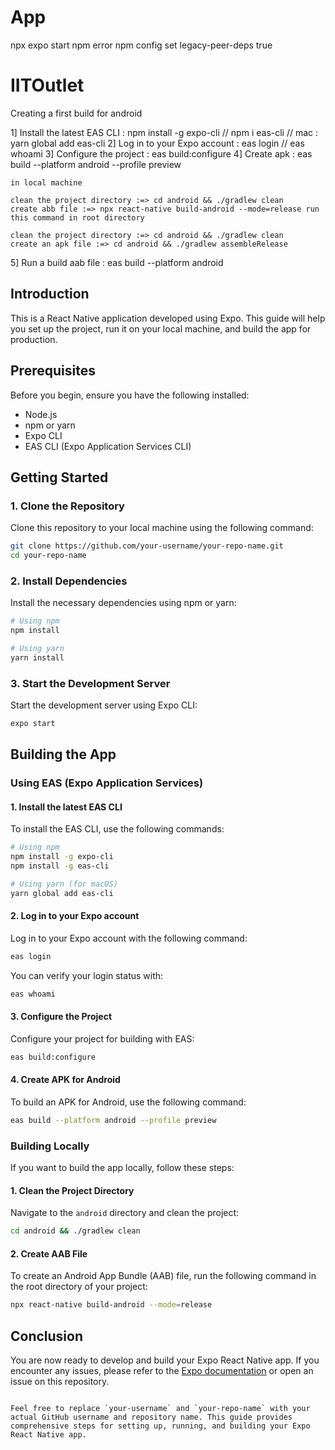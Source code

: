 # App
npx expo start
npm error npm config set legacy-peer-deps true

# IITOutlet

Creating a first build for android

1] Install the latest EAS CLI : npm install -g expo-cli // npm i eas-cli // mac : yarn global add eas-cli
2] Log in to your Expo account : eas login  // eas whoami
3] Configure the project : eas build:configure
4] Create apk : eas build --platform android --profile preview


    in local machine 

    clean the project directory :=> cd android && ./gradlew clean
    create abb file :=> npx react-native build-android --mode=release run this command in root directory 

    clean the project directory :=> cd android && ./gradlew clean
    create an apk file :=> cd android && ./gradlew assembleRelease


5] Run a build aab file : eas build --platform android

## Introduction

This is a React Native application developed using Expo. This guide will help you set up the project, run it on your local machine, and build the app for production.

## Prerequisites

Before you begin, ensure you have the following installed:

- Node.js
- npm or yarn
- Expo CLI
- EAS CLI (Expo Application Services CLI)

## Getting Started

### 1. Clone the Repository

Clone this repository to your local machine using the following command:

```bash
git clone https://github.com/your-username/your-repo-name.git
cd your-repo-name
```

### 2. Install Dependencies

Install the necessary dependencies using npm or yarn:

```bash
# Using npm
npm install

# Using yarn
yarn install
```

### 3. Start the Development Server

Start the development server using Expo CLI:

```bash
expo start
```

## Building the App

### Using EAS (Expo Application Services)

#### 1. Install the latest EAS CLI

To install the EAS CLI, use the following commands:

```bash
# Using npm
npm install -g expo-cli
npm install -g eas-cli

# Using yarn (for macOS)
yarn global add eas-cli
```

#### 2. Log in to your Expo account

Log in to your Expo account with the following command:

```bash
eas login
```

You can verify your login status with:

```bash
eas whoami
```

#### 3. Configure the Project

Configure your project for building with EAS:

```bash
eas build:configure
```

#### 4. Create APK for Android

To build an APK for Android, use the following command:

```bash
eas build --platform android --profile preview
```

### Building Locally

If you want to build the app locally, follow these steps:

#### 1. Clean the Project Directory

Navigate to the `android` directory and clean the project:

```bash
cd android && ./gradlew clean
```

#### 2. Create AAB File

To create an Android App Bundle (AAB) file, run the following command in the root directory of your project:

```bash
npx react-native build-android --mode=release
```

## Conclusion

You are now ready to develop and build your Expo React Native app. If you encounter any issues, please refer to the [Expo documentation](https://docs.expo.dev/) or open an issue on this repository.
```

Feel free to replace `your-username` and `your-repo-name` with your actual GitHub username and repository name. This guide provides comprehensive steps for setting up, running, and building your Expo React Native app.
